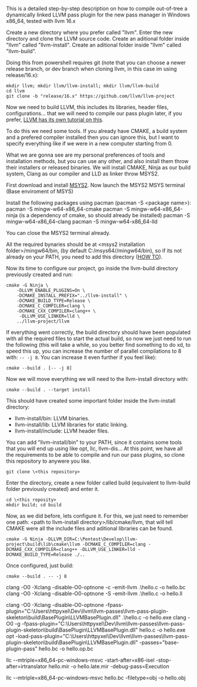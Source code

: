 This is a detailed step-by-step description on how to compile out-of-tree a dynamically linked LLVM pass plugin for the new pass manager in Windows x86_64, tested with llvm 16.x

Create a new directory where you prefer called "llvm".
Enter the new directory and clone the LLVM source code.
Create an aditional folder inside "llvm" called "llvm-install".
Create an aditional folder inside "llvm" called "llvm-build".

Doing this from powershell requires git (note that you can choose a newer release branch, or dev branch when cloning llvm, in this case im using release/16.x):

```
mkdir llvm; mkdir llvm/llvm-install; mkdir llvm/llvm-build
cd llvm
git clone -b "release/16.x" https://github.com/llvm/llvm-project
```

Now we need to build LLVM, this includes its libraries, header files, configurations... that we will need to compile our pass plugin later, if you prefer, [LLVM has its own tutorial on this](https://llvm.org/docs/CMake.html).

To do this we need some tools. If you already have CMAKE, a build system and a prefered compiler installed then you can ignore this, but I want to specify everything like if we were in a new computer starting from 0.

What we are gonna see are my personal preferences of tools and installation methods, but you can use any other, and also install them throw their installers or released binaries. We will install CMAKE, Ninja as our build system, Clang as our compiler and LLD as linker throw MSYS2.

First download and install [MSYS2](https://www.msys2.org/).
Now launch the MSYS2 MSYS terminal (Base enviroment of MSYS)

Install the following packages using pacman (pacman -S \<package name\>):
    pacman -S mingw-w64-x86_64-cmake
    pacman -S mingw-w64-x86_64-ninja (is a dependency of cmake, so should already be installed)
    pacman -S mingw-w64-x86_64-clang
    pacman -S mingw-w64-x86_64-lld

You can close the MSYS2 terminal already.

All the required bynaries should be at \<msys2 installation folder\>/mingw64/bin, (by default C:/msys64//mingw64/bin), so if its not already on your PATH, you need to add this directory ([HOW TO](https://docs.oracle.com/en/database/oracle/machine-learning/oml4r/1.5.1/oread/creating-and-modifying-environment-variables-on-windows.html#GUID-DD6F9982-60D5-48F6-8270-A27EC53807D0)).

Now its time to configure our project, go inside the llvm-build directory previously created and run:
```
cmake -G Ninja \
    -DLLVM_ENABLE_PLUGINS=On \
    -DCMAKE_INSTALL_PREFIX="../llvm-install" \
    -DCMAKE_BUILD_TYPE=Release \
    -DCMAKE_C_COMPILER=clang \
    -DCMAKE_CXX_COMPILER=clang++ \
     -DLLVM_USE_LINKER=lld \
    ../llvm-project/llvm
```
If everything went correctly, the build directory should have been populated with all the required files to start the actual build, so now we just need to run the following (this will take a while, so you better find something to do xd, to speed this up, you can increase the number of parallel compilations to 8 with: `-- -j 8`. You can increase it even further if you feel like):

```
cmake --build . [-- -j 8]
```

Now we will move everything we will need to the llvm-install directory with:

```
cmake --build . --target install
```

This should have created some important folder inside the llvm-install directory:
* llvm-install/bin: LLVM binaries.
* llvm-install/lib: LLVM libraries for static linking.
* llvm-install/include: LLVM header files.

You can add "llvm-install/bin" to your PATH, since it contains some tools that you will end up using like opt, llc, llvm-dis...
At this point, we have all the requirements to be able to compile and run our pass plugins, so clone this repository to anywere you like.


```
git clone \<this repository>
```

Enter the directory, create a new folder called build (equivalent to llvm-build folder previously created) and enter it.

```
cd \<this reposity>
mkdir build; cd build
```

Now, as we did before, lets configure it. For this, we just need to remember one path: \<path to llvm-install directory>/lib/cmake/llvm, that will tell CMAKE were all the include files and aditional libraries can be found.

```
cmake -G Ninja -DLLVM_DIR=C:\Pentest\Develop\llvm-project\build\lib\cmake\llvm -DCMAKE_C_COMPILER=clang -DCMAKE_CXX_COMPILER=clang++ -DLLVM_USE_LINKER=lld -DCMAKE_BUILD_TYPE=Release ./..

```

Once configured, just build:

```
cmake --build . -- -j 8
```

clang -O0 -Xclang -disable-O0-optnone -c -emit-llvm .\hello.c -o hello.bc
clang -O0 -Xclang -disable-O0-optnone -S -emit-llvm .\hello.c -o hello.ll

 clang -O0 -Xclang -disable-O0-optnone -fpass-plugin="C:\Users\httpyxel\Dev\llvm\llvm-passes\llvm-pass-plugin-skeleton\build\BasePlugin\LLVMBasePlugin.dll" .\hello.c -o hello.exe
clang -O0 -g -fpass-plugin="C:\Users\httpyxel\Dev\llvm\llvm-passes\llvm-pass-plugin-skeleton\build\BasePlugin\LLVMBasePlugin.dll" hello.c -o hello.exe  
opt -load-pass-plugin="C:\Users\httpyxel\Dev\llvm\llvm-passes\llvm-pass-plugin-skeleton\build\BasePlugin\LLVMBasePlugin.dll" -passes="base-plugin-pass" hello.bc -o hello.op.bc

llc --mtriple=x86_64-pc-windows-msvc -start-after=x86-isel -stop-after=irtranslator hello.mir -o hello.late.mir -debug-pass=Execution  

llc --mtriple=x86_64-pc-windows-msvc hello.bc -filetype=obj -o hello.obj
